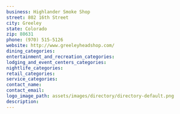 ```yaml
---
business: Highlander Smoke Shop
street: 802 16th Street
city: Greeley
state: Colorado
zip: 80631
phone: (970) 515-5126
website: http://www.greeleyheadshop.com/
dining_categories: 
entertainment_and_recreation_categories: 
lodging_and_event_centers_categories: 
nightlife_categories: 
retail_categories: 
service_categories: 
contact_name: 
contact_email: 
logo_image_path: assets/images/directory/directory-default.png
description: 
---
```

